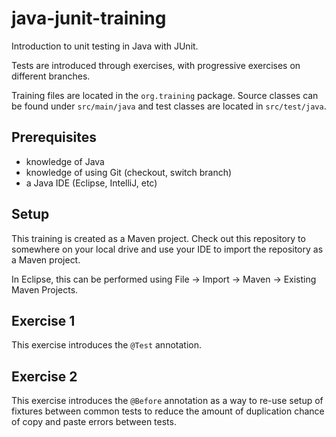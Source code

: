 # java-junit-training

Introduction to unit testing in Java with JUnit.

Tests are introduced through exercises, with progressive exercises on different branches.

Training files are located in the `org.training` package. Source classes can be found under `src/main/java` and test classes are located in `src/test/java`.

## Prerequisites

* knowledge of Java
* knowledge of using Git (checkout, switch branch)
* a Java IDE (Eclipse, IntelliJ, etc)

## Setup

This training is created as a Maven project. Check out this repository to somewhere on your local drive and use your IDE to import the repository as a Maven project.

In Eclipse, this can be performed using File -> Import -> Maven -> Existing Maven Projects.

## Exercise 1

This exercise introduces the `@Test` annotation.

## Exercise 2

This exercise introduces the `@Before` annotation as a way to re-use setup of fixtures between common tests to reduce the amount of duplication chance of copy and paste errors between tests.